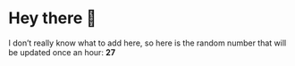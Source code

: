 # Hey there 👋

I don’t really know what to add here, so here is the random number that will be updated once an hour: **27**
